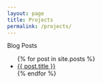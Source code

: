 ```yaml
---
layout: page
title: Projects
permalink: /projects/
---
```



Blog Posts 
<ul>
  {% for post in site.posts %}
    <li>
      <a href="{{ site.baseurl }}{{post.url}}">{{ post.title }}</a>
    </li>
  {% endfor %}
</ul>
